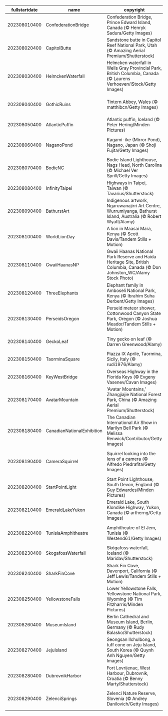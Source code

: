 |fullstartdate|name|copyright|title|image|
|--|--|--|--|--|
202308010400|ConfederationBridge|Confederation Bridge, Prince Edward Island, Canada (© Henryk Sadura/Getty Images)|The only road to P.E.I.|![](/en-CA/2023/08/202308010400ConfederationBridge.jpg)|
202308020400|CapitolButte|Sandstone butte in Capitol Reef National Park, Utah (© Amazing Aerial Premium/Shutterstock)|A painter's palette of nature's hues|![](/en-CA/2023/08/202308020400CapitolButte.jpg)|
202308030400|HelmckenWaterfall|Helmcken waterfall in Wells Gray Provincial Park, British Columbia, Canada (© Laurens Verhoeven/iStock/Getty Images)|Hear it roar!|![](/en-CA/2023/08/202308030400HelmckenWaterfall.jpg)|
202308040400|GothicRuins|Tintern Abbey, Wales (© matthibcn/Getty Images)|A cantilevered window to the past|![](/en-CA/2023/08/202308040400GothicRuins.jpg)|
202308050400|AtlanticPuffin|Atlantic puffin, Iceland (© Peter Hering/Minden Pictures)|It's puffling season!|![](/en-CA/2023/08/202308050400AtlanticPuffin.jpg)|
202308060400|NaganoPond|Kagami-ike (Mirror Pond), Nagano, Japan (© Shoji Fujita/Getty Images)|A mirror reflecting nature's beauty|![](/en-CA/2023/08/202308060400NaganoPond.jpg)|
202308070400|BodieNC|Bodie Island Lighthouse, Nags Head, North Carolina (© Michael Ver Sprill/Getty Images)|One on land, a million in space|![](/en-CA/2023/08/202308070400BodieNC.jpg)|
202308080400|InfinityTaipei|Highways in Taipei, Taiwan (© Tavarius/Shutterstock)|To the infinite and back|![](/en-CA/2023/08/202308080400InfinityTaipei.jpg)|
202308090400|BathurstArt|Indigenous artwork, Ngaruwanajirri Art Centre, Wurrumiyanga, Bathurst Island, Australia (© Robert Wyatt/Alamy)|A day for the world's Indigenous populations|![](/en-CA/2023/08/202308090400BathurstArt.jpg)|
202308100400|WorldLionDay|A lion in Maasai Mara, Kenya (© Scott Davis/Tandem Stills + Motion)|'King of the jungle'? Nope|![](/en-CA/2023/08/202308100400WorldLionDay.jpg)|
202308110400|GwaiiHaanasNP|Gwaii Haanas National Park Reserve and Haida Heritage Site, British Columbia, Canada (© Don Johnston_WC/Alamy Stock Photo)|Among the cedar and spruce|![](/en-CA/2023/08/202308110400GwaiiHaanasNP.jpg)|
202308120400|ThreeElephants|Elephant family in Amboseli National Park, Kenya (© Ibrahim Suha Derbent/Getty Images)|Protecting the gentle giants|![](/en-CA/2023/08/202308120400ThreeElephants.jpg)|
202308130400|PerseidsOregon|Perseid meteor shower, Cottonwood Canyon State Park, Oregon (© Joshua Meador/Tandem Stills + Motion)|Look up, incoming…|![](/en-CA/2023/08/202308130400PerseidsOregon.jpg)|
202308140400|GeckoLeaf|Tiny gecko on leaf (© Darren Greenwood/Alamy)|Peek-a-boo, I see you!|![](/en-CA/2023/08/202308140400GeckoLeaf.jpg)|
202308150400|TaorminaSquare|Piazza IX Aprile, Taormina, Sicily, Italy (© rudi1976/Alamy)|A glowing square of squares|![](/en-CA/2023/08/202308150400TaorminaSquare.jpg)|
202308160400|KeyWestBridge|Overseas Highway in the Florida Keys (© Evgeny Vasenev/Cavan Images)|On the open ocean road|![](/en-CA/2023/08/202308160400KeyWestBridge.jpg)|
202308170400|AvatarMountain|'Avatar Mountains,' Zhangjiajie National Forest Park, China (© Amazing Aerial Premium/Shutterstock)|Gravity-defying wonders of the world|![](/en-CA/2023/08/202308170400AvatarMountain.jpg)|
202308180400|CanadianNationalExhibition|The Canadian International Air Show in Marilyn Bell Park (© Melissa Renwick/Contributor/Getty Images)|Up and away!|![](/en-CA/2023/08/202308180400CanadianNationalExhibition.jpg)|
202308190400|CameraSquirrel|Squirrel looking into the lens of a camera (© Alfredo Piedrafita/Getty Images)|I'm ready for my close-up, Mr. DeSquirrel|![](/en-CA/2023/08/202308190400CameraSquirrel.jpg)|
202308200400|StartPointLight|Start Point Lighthouse, South Devon, England (© Guy Edwardes/Minden Pictures)|Sentinel of the sea|![](/en-CA/2023/08/202308200400StartPointLight.jpg)|
202308210400|EmeraldLakeYukon|Emerald Lake, South Klondike Highway, Yukon, Canada (© artherng/Getty Images)|Glowing from within|![](/en-CA/2023/08/202308210400EmeraldLakeYukon.jpg)|
202308220400|TunisiaAmphitheatre|Amphitheatre of El Jem, Tunisia (© Westend61/Getty Images)|A 'standing ovation' to Roman architecture|![](/en-CA/2023/08/202308220400TunisiaAmphitheatre.jpg)|
202308230400|SkogafossWaterfall|Skógafoss waterfall, Iceland (© Maridav/Shutterstock)|Making a splash|![](/en-CA/2023/08/202308230400SkogafossWaterfall.jpg)|
202308240400|SharkFinCove|Shark Fin Cove, Davenport, California (© Jeff Lewis/Tandem Stills + Motion)|What a fin-tastic view!|![](/en-CA/2023/08/202308240400SharkFinCove.jpg)|
202308250400|YellowstoneFalls|Lower Yellowstone Falls, Yellowstone National Park, Wyoming (© Tim Fitzharris/Minden Pictures)|This land is your land|![](/en-CA/2023/08/202308250400YellowstoneFalls.jpg)|
202308260400|MuseumIsland|Berlin Cathedral and Museum Island, Berlin, Germany (© Rudy Balasko/Shutterstock)|A night at the museums|![](/en-CA/2023/08/202308260400MuseumIsland.jpg)|
202308270400|JejuIsland|Seongsan Ilchulbong, a tuff cone on Jeju Island, South Korea (© Quynh Anh Nguyen/Getty Images)|A 'tuff'-tastic crater|![](/en-CA/2023/08/202308270400JejuIsland.jpg)|
202308280400|DubrovnikHarbor|Fort Lovrijenac, West Harbour, Dubrovnik, Croatia (© Benny Marty/Shutterstock)|Watch out for dragons!|![](/en-CA/2023/08/202308280400DubrovnikHarbor.jpg)|
202308290400|ZelenciSprings|Zelenci Nature Reserve, Slovenia (© Andrey Danilovich/Getty Images)|Revealing nature's turquoise gem|![](/en-CA/2023/08/202308290400ZelenciSprings.jpg)|
